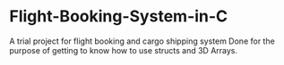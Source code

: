 # Flight-Booking-System-in-C
A trial project for flight booking and cargo shipping system
Done for the purpose of getting to know how to use structs and 3D Arrays.
